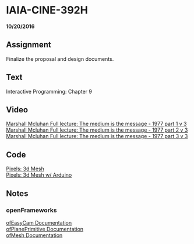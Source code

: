# IAIA-CINE-392H
**10/20/2016**

## Assignment
Finalize the proposal and design documents.

## Text
Interactive Programming: Chapter 9  

## Video
[Marshall Mcluhan Full lecture: The medium is the message - 1977 part 1 v 3](https://www.youtube.com/watch?v=ImaH51F4HBw)  
[Marshall Mcluhan Full lecture: The medium is the message - 1977 part 2 v 3](https://www.youtube.com/watch?v=a11DEFm0WCw)  
[Marshall Mcluhan Full lecture: The medium is the message - 1977 part 3 v 3](https://www.youtube.com/watch?v=CtpX8A7Q2pE)  

## Code
[Pixels: 3d Mesh](../c++/023_Pixels_3dMesh)  
[Pixels: 3d Mesh w/ Arduino](../c++/024_Pixels_3dMesh_Arduino)  

## Notes  
### openFrameworks
[ofEasyCam Documentation](http://openframeworks.cc/documentation/3d/ofEasyCam/)  
[ofPlanePrimitive Documentation](http://openframeworks.cc/documentation/3d/ofPlanePrimitive/)  
[ofMesh Documentation](http://openframeworks.cc/documentation/3d/ofMesh/)  
